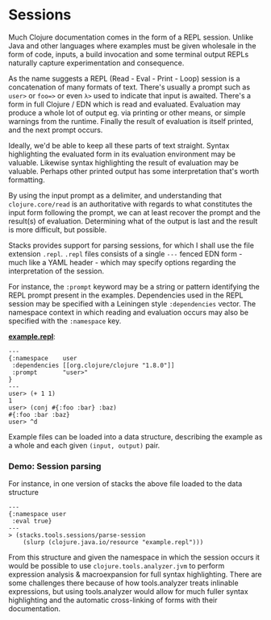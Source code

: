 # Sessions

Much Clojure documentation comes in the form of a REPL session.
Unlike Java and other languages where examples must be given wholesale in the form of code, inputs, a build invocation and some terminal output REPLs naturally capture experimentation and consequence.

As the name suggests a REPL (Read - Eval - Print - Loop) session is a concatenation of many formats of text.
There's usually a prompt such as `user>` or `foo=>` or even `λ>` used to indicate that input is awaited.
There's a form in full Clojure / EDN which is read and evaluated.
Evaluation may produce a whole lot of output eg.
via printing or other means, or simple warnings from the runtime.
Finally the result of evaluation is itself printed, and the next prompt occurs.

Ideally, we'd be able to keep all these parts of text straight.
Syntax highlighting the evaluated form in its evaluation environment may be valuable.
Likewise syntax highlighting the result of evaluation may be valuable.
Perhaps other printed output has some interpretation that's worth formatting.

By using the input prompt as a delimiter, and understanding that `clojure.core/read` is an authoritative with regards to what constitutes the input form following the prompt, we can at least recover the prompt and the result(s) of evaluation.
Determining what of the output is last and the result is more difficult, but possible.

Stacks provides support for parsing sessions, for which I shall use the file extension `.repl`.
`.repl` files consists of a single `---` fenced EDN form - much like a YAML header - which may specify options regarding the interpretation of the session.

For instance, the `:prompt` keyword may be a string or pattern identifying the REPL prompt present in the examples.
Dependencies used in the REPL session may be specified with a Leiningen style `:dependencies` vector.
The namespace context in which reading and evaluation occurs may also be specified with the `:namespace` key.

[**example.repl**](/src/test/resources/example.repl):
```
---
{:namespace    user
 :dependencies [[org.clojure/clojure "1.8.0"]]
 :prompt       "user>"
}
---
user> (+ 1 1)
1
user> (conj #{:foo :bar} :baz)
#{:foo :bar :baz}
user> ^d
```

Example files can be loaded into a data structure, describing the example as a whole and each given `(input, output)` pair.

### Demo: Session parsing

For instance, in one version of stacks the above file loaded to the data structure

```clj+session
---
{:namespace user
 :eval true}
---
> (stacks.tools.sessions/parse-session
    (slurp (clojure.java.io/resource "example.repl")))
```

From this structure and given the namespace in which the session occurs it would be possible to use `clojure.tools.analyzer.jvm` to perform expression analysis & macroexpansion for full syntax highlighting.
There are some challenges there because of how tools.analyzer treats inlinable expressions, but using tools.analyzer would allow for much fuller syntax highlighting and the automatic cross-linking of forms with their documentation.
